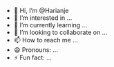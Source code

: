 - 👋 Hi, I’m @Harianje
- 👀 I’m interested in ...
- 🌱 I’m currently learning ...
- 💞️ I’m looking to collaborate on ...
- 📫 How to reach me ...
- 😄 Pronouns: ...
- ⚡ Fun fact: ...

<!---
Harianje/Harianje is a ✨ special ✨ repository because its `README.md` (this file) appears on your GitHub profile.
You can click the Preview link to take a look at your changes.
--->
